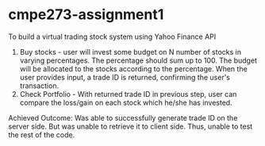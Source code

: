 # cmpe273-assignment1

To build a virtual trading stock system using Yahoo Finance API

1. Buy stocks - user will invest some budget on N number of stocks in varying percentages. The percentage should sum up to 100. The budget will be allocated to the stocks according to the percentage. When the user provides input, a trade ID is returned, confirming the user's transaction.
2. Check Portfolio - With returned trade ID in previous step, user can compare the loss/gain on each stock which he/she has invested.


Achieved Outcome:
Was able to successfully generate trade ID on the server side. But was unable to retrieve it to client side. Thus, unable to test the rest of the code.
